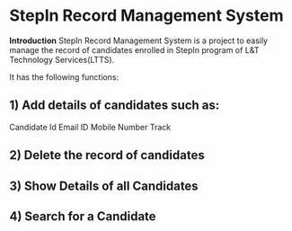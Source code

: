 # StepIn Record Management System

**Introduction**
StepIn Record Management System is a project to easily manage the record of candidates enrolled in StepIn program of L&T Technology Services(LTTS).

It has the following functions:

## 1) Add details of candidates such as:

Candidate Id
Email ID
Mobile Number
Track

## 2) Delete the record of candidates

## 3) Show Details of all Candidates

## 4) Search for a Candidate
